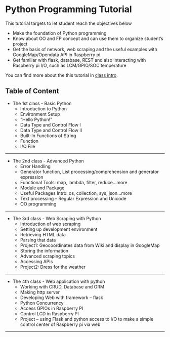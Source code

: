 Python Programming Tutorial
===================

This tutorial targets to let student reach the objectives below 

* Make the foundation of Python programming 
* Know about OO and FP concept and can use them to organize student’s project
* Get the basis of network, web scraping and the useful examples with GoogleMap/Opendata API in Raspberry pi.  
* Get familiar with flask, database, REST and also interacting with Raspberry pi I/O, such as LCM/GPIO/SOC temperature

You can find more about the this tutorial in [class intro](http://www.ittraining.com.tw/ittraining/index.php/course/language/python).

Table of Content
----------------


* The 1st class - Basic Python 
    * Introduction to Python
    * Environment Setup 
    * “Hello Python!”
    * Data Type and Control Flow I 
    * Data Type and Control Flow II
    * Built-In Functions of String
    * Function
    * I/O File 
***

* The 2nd class - Advanced Python
    * Error Handling
    * Generator function, List processing/comprehension and generator expression
    * Functional Tools: map, lambda, filter, reduce…more
    * Module and Package
    * Useful Packages Intro: os, collection, sys, json…more
    * Text processing – Regular Expression and Unicode  
    * OO programming
***

* The 3rd class - Web Scraping with Python 
    * Introduction of web scraping
    * Setting up development environment 
    * Retrieving HTML data
    * Parsing that data
    * Project1: Geocoordinates data from Wiki and display in GoogleMap
    * Storing the information
    * Advanced scraping topics 
    * Accessing APIs
    * Project2: Dress for the weather

***

* The 4th class - Web application with python
    * Working with CRUD, Database and ORM
    * Making http server  
    * Developing Web with framework – flask 
    * Python Concurrency
    * Access GPIOs in Raspberry PI 
    * Control LCD in Raspberry PI 
    * Project – using Flask and python access to I/O to make a simple control center of Raspberry pi via web

    
***


